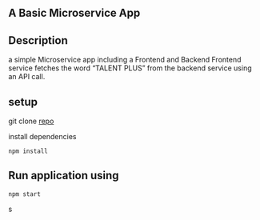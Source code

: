 ## A Basic Microservice App

## Description
a simple Microservice app including a Frontend and Backend
Frontend service fetches the word “TALENT PLUS” from the backend service using an API call. 

## setup
 git clone [repo](https://github.com/kebsOps/TalentPlus.git)
 
install dependencies  

``` npm install ```
 
 ## Run application using
 
 ``` npm start ```


s
